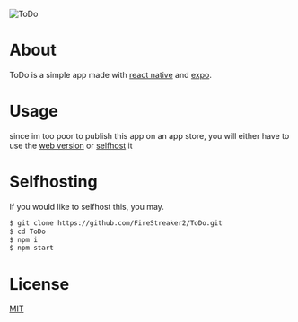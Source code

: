 ![ToDo](https://socialify.git.ci/FireStreaker2/ToDo/image?description=1&forks=1&issues=1&language=1&name=1&owner=1&pulls=1&stargazers=1&theme=Dark)

# About
ToDo is a simple app made with [react native](https://reactnative.dev/) and [expo](https://expo.dev/).

# Usage
since im too poor to publish this app on an app store, you will either have to use the [web version](https://todo.firestreaker2.gq) or [selfhost](https://github.com/FireStreaker2/ToDo#Selfhosting) it

# Selfhosting
If you would like to selfhost this, you may.
```bash
$ git clone https://github.com/FireStreaker2/ToDo.git
$ cd ToDo
$ npm i
$ npm start
```

# License
[MIT](https://github.com/FireStreaker2/ToDo/blob/main/LICENSE)